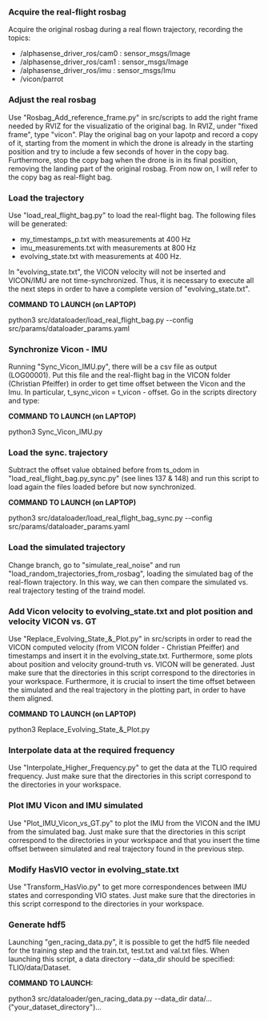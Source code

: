### Acquire the real-flight rosbag

Acquire the original rosbag during a real flown trajectory, recording the topics:     

- /alphasense_driver_ros/cam0 : sensor_msgs/Image        
- /alphasense_driver_ros/cam1 : sensor_msgs/Image        
- /alphasense_driver_ros/imu  : sensor_msgs/Imu          
- /vicon/parrot   

### Adjust the real rosbag

Use "Rosbag_Add_reference_frame.py" in src/scripts to add the right frame needed by RVIZ for the visualizatio of the original bag. In RVIZ, under "fixed frame", type "vicon".
Play the original bag on your lapotp and record a copy of it, starting from the moment in which the drone is already in the starting position and try to include a few seconds of hover in the copy bag. Furthermore, stop the copy bag when the drone is in its final position, removing the landing part of the original rosbag. From now on, I will refer to the copy bag as real-flight bag. 

### Load the trajectory 

Use "load_real_flight_bag.py" to load the real-flight bag.
The following files will be generated:

- my_timestamps_p.txt with measurements at 400 Hz
- imu_measurements.txt with measurements at 800 Hz
- evolving_state.txt with measurements at 400 Hz.

In "evolving_state.txt", the VICON velocity will not be inserted and VICON/IMU are not time-synchronized. Thus, it is necessary to execute all the next steps in order to have a complete version of "evolving_state.txt". 

**COMMAND TO LAUNCH (on LAPTOP)**

python3 src/dataloader/load_real_flight_bag.py --config src/params/dataloader_params.yaml

### Synchronize Vicon - IMU

Running "Sync_Vicon_IMU.py", there will be a csv file as output (LOG00001). Put this file and the real-flight bag in the VICON folder (Christian Pfeiffer) in order to get time offset between the Vicon and the Imu. In particular, t_sync_vicon = t_vicon - offset.
Go in the scripts directory and type:

**COMMAND TO LAUNCH (on LAPTOP)**

python3 Sync_Vicon_IMU.py

### Load the sync. trajectory 

Subtract the offset value obtained before from ts_odom in "load_real_flight_bag.py_sync.py" (see lines 137 & 148) and run this script to load again the files loaded before but now synchronized. 

**COMMAND TO LAUNCH (on LAPTOP)**

python3 src/dataloader/load_real_flight_bag_sync.py --config src/params/dataloader_params.yaml

### Load the simulated trajectory 

Change branch, go to "simulate_real_noise" and run "load_random_trajectories_from_rosbag", loading the simulated bag of the real-flown trajectory. In this way, we can then compare the simulated vs. real trajectory testing of the traind model.  

### Add Vicon velocity to evolving_state.txt and plot position and velocity VICON vs. GT

Use "Replace_Evolving_State_&_Plot.py" in src/scripts in order to read the VICON computed velocity (from VICON folder - Christian Pfeiffer) and timestamps and insert it in the evolving_state.txt.
Furthermore, some plots about position and velocity ground-truth vs. VICON will be generated.
Just make sure that the directories in this script correspond to the directories in your workspace. Furthermore, it is crucial to insert the time offset between the simulated and the real trajectory in the plotting part, in order to have them aligned. 

**COMMAND TO LAUNCH (on LAPTOP)**

python3 Replace_Evolving_State_&_Plot.py

### Interpolate data at the required frequency

Use "Interpolate_Higher_Frequency.py" to get the data at the TLIO required frequency. 
Just make sure that the directories in this script correspond to the directories in your workspace. 

### Plot IMU Vicon and IMU simulated 

Use "Plot_IMU_Vicon_vs_GT.py" to plot the IMU from the VICON and the IMU from the simulated bag. 
Just make sure that the directories in this script correspond to the directories in your workspace and that you insert the time offset between simulated and real trajectory found in the previous step.

### Modify HasVIO vector in evolving_state.txt

Use "Transform_HasVio.py" to get more correspondences between IMU states and corresponding VIO states. 
Just make sure that the directories in this script correspond to the directories in your workspace.

### Generate hdf5

Launching "gen_racing_data.py", it is possible to get the hdf5 file needed for the training step and the train.txt, test.txt and val.txt files.
When launching this script, a data directory --data_dir should be specified: TLIO/data/Dataset. 

**COMMAND TO LAUNCH:**

python3 src/dataloader/gen_racing_data.py --data_dir data/...("your_dataset_directory")...


